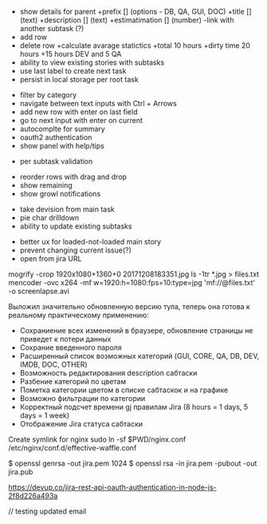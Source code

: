 
+ show details for parent
+prefix [] (options - DB, QA, GUI, DOC)
+title [] (text)
+description [] (text)
+estimatimation [] (number)
-link with another subtask (?)
+ add row
+ delete row
+calculate avarage statictics
+total 10 hours
+dirty time 20 hours
+15 hours DEV and 5 QA
+ ability to view existing stories with subtasks
+ use last label to create next task
+ persist in local storage per root task
- filter by category
- navigate between text inputs with Ctrl + Arrows
- add new row with enter on last field
- go to next input with enter on current
- autocomplte for summary
- oauth2 authentication
- show panel with help/tips
+ per subtask validation
- reorder rows with drag and drop
- show remaining
- show growl notifications
+ take devision from main task
+ pie char drilldown
+ ability to update existing subtasks
- better ux for loaded-not-loaded main story
- prevent changing current issue(?)
- open from jira URL

mogrify -crop 1920x1080+1360+0 20171208183351.jpg
ls -1tr *.jpg > files.txt
mencoder -ovc x264 -mf w=1920:h=1080:fps=10:type=jpg 'mf://@files.txt' -o screenlapse.avi


Выложил значительно обновленную версию тула, теперь она готова к реальному практическому применению:
- Сохраниение всех изменений в браузере, обновление страницы не приведет к потери данных
- Сохрание введенного пароля
- Расширенный список возможных категорий (GUI, CORE, QA, DB, DEV, IMDB, DOC, OTHER)
- Возможность редактирования description сабтаски
- Разбение категорий по цветам
- Пометка категории цветом в списке сабтаскок и на графике
- Возможно фильтрации по категории
- Корректный подсчет времени gj правилам Jira (8 hours = 1 days, 5 days = 1 week)
- Отображение Jira статуса сабтаски


Create symlink for nginx
sudo ln -sf $PWD/nginx.conf /etc/nginx/conf.d/effective-waffle.conf

$ openssl genrsa -out jira.pem 1024
$ openssl rsa -in jira.pem -pubout -out jira.pub

https://devup.co/jira-rest-api-oauth-authentication-in-node-js-2f8d226a493a

// testing updated email